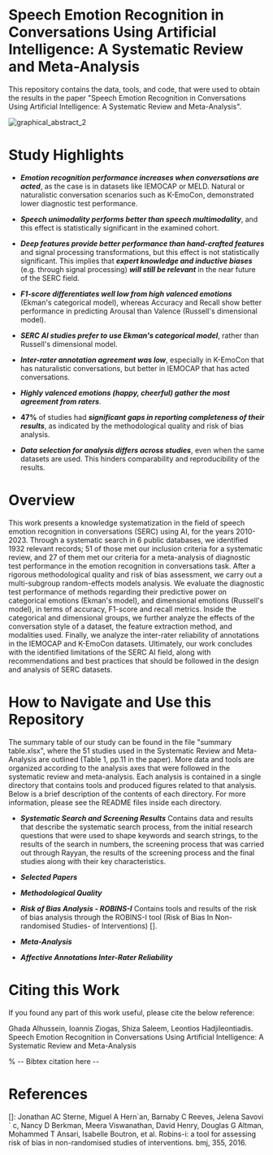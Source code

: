 # Speech Emotion Recognition in Conversations Using Artificial Intelligence: A Systematic Review and Meta-Analysis

This repository contains the data, tools, and code, that were used to obtain the results in the paper "Speech Emotion Recognition in Conversations Using Artificial Intelligence: A Systematic Review and Meta-Analysis". 

![graphical_abstract_2](https://github.com/user-attachments/assets/0d6ece91-0484-49a3-bf51-1d0e6a30f6e9)

# Study Highlights

- **_Emotion recognition performance increases when conversations are acted_**, as the case is in datasets like IEMOCAP or MELD. Natural or naturalistic conversation scenarios such as K-EmoCon, demonstrated lower diagnostic test performance. 

- **_Speech unimodality performs better than speech multimodality_**, and this effect is statistically significant in the examined cohort.

- **_Deep features provide better performance than hand-crafted features_** and signal processing transformations, but this effect is not statistically significant. This implies that **_expert knowledge and inductive biases_** (e.g. through signal processing) **_will still be relevant_** in the near future of the SERC field.

- **_F1-score differentiates well low from high valenced emotions_** (Ekman's categorical model), whereas Accuracy and Recall show better performance in predicting Arousal than Valence (Russell's dimensional model).

- **_SERC AI studies prefer to use Ekman's categorical model_**, rather than Russell's dimensional model.

- **_Inter-rater annotation agreement was low_**, especially in K-EmoCon that has naturalistic conversations, but better in IEMOCAP that has acted conversations.

- **_Highly valenced emotions (happy, cheerful) gather the most agreement from raters_**.

- **47%** of studies had **_significant gaps in reporting completeness of their results_**, as indicated by the methodological quality and risk of bias analysis.

- **_Data selection for analysis differs across studies_**, even when the same datasets are used. This hinders comparability and reproducibility of the results.

# Overview 
This work presents a knowledge systematization in the field of speech emotion recognition in conversations (SERC) using AI, for the years 2010-2023. Through a systematic search in 6 public databases, we identified 1932 relevant records; 51 of those met our inclusion criteria for a systematic review, and 27 of them met our criteria for a meta-analysis of diagnostic test performance in the emotion recognition in conversations task. After a rigorous methodological quality and risk of bias assessment, we carry out a multi-subgroup random-effects models analysis. We evaluate the diagnostic test performance of methods regarding their predictive power on categorical emotions (Ekman's model), and dimensional emotions (Russell's model), in terms of accuracy, F1-score and recall metrics. Inside the categorical and dimensional groups, we further analyze the effects of the conversation style of a dataset, the feature extraction method, and modalities used. Finally, we analyze the inter-rater reliability of annotations in the IEMOCAP and K-EmoCon datasets. Ultimately, our work concludes with the identified limitations of the SERC AI field, along with recommendations and best practices that should be followed in the design and analysis of SERC datasets.

# How to Navigate and Use this Repository
The summary table of our study can be found in the file "summary table.xlsx", where the 51 studies used in the Systematic Review and Meta-Analysis are outlined (Table 1, pp.11 in the paper). 
More data and tools are organized according to the analysis axes that were followed in the systematic review and meta-analysis. Each analysis is contained in a single directory that contains tools and produced figures related to that analysis. Below is a brief description of the contents of each directory. For more information, please see the README files inside each directory.

- **_Systematic Search and Screening Results_**
Contains data and results that describe the systematic search process, from the initial research questions that were used to shape keywords and search strings, to the results of the search in numbers, the screening process that was carried out through Rayyan, the results of the screening process and the final studies along with their key characteristics. 

- **_Selected Papers_**

- **_Methodological Quality_**

- **_Risk of Bias Analysis - ROBINS-I_**
Contains tools and results of the risk of bias analysis through the ROBINS-I tool (Risk of Bias In Non-randomised Studies- of Interventions) []. 

- **_Meta-Analysis_**

- **_Affective Annotations Inter-Rater Reliability_**

# Citing this Work

If you found any part of this work useful, please cite the below reference:

Ghada Alhussein, Ioannis Ziogas, Shiza Saleem, Leontios Hadjileontiadis. Speech Emotion Recognition in Conversations Using Artificial Intelligence: A Systematic Review and Meta-Analysis

% -- Bibtex citation here --


# References

[]: Jonathan AC Sterne, Miguel A Hern´an, Barnaby C Reeves, Jelena Savovi´ c,
 Nancy D Berkman, Meera Viswanathan, David Henry, Douglas G Altman,
 Mohammed T Ansari, Isabelle Boutron, et al. Robins-i: a tool for assessing risk
 of bias in non-randomised studies of interventions. bmj, 355, 2016.
